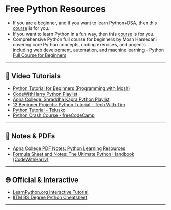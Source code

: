 # Free Python Resources 
- If you are a beginner, and if you want to learn Python+DSA, then this [course](https://nptel.ac.in/courses/106106145) is for you.
- If you want to learn Python in a fun way, then this [course](https://nptel.ac.in/courses/106106182) is for you.
- Comprehensive Python full course for beginners by Mosh Hamedani covering core Python concepts, coding exercises, and projects including web development, automation, and machine learning - [Python Full Course for Beginners](https://www.youtube.com/watch?v=_uQrJ0TkZlc&pp=ygUUcHl0aG9uIGZvciBiZWdpbm5lcnM%3D)

---

## 🎥 Video Tutorials
- [Python Tutorial for Beginners (Programming with Mosh)](https://www.youtube.com/watch?v=kqtD5dpn9C8)
- [CodeWithHarry Python Playlist](https://www.youtube.com/playlist?list=PLu0W_9lII9ah7DDtYtflgwMwpT3xmjXY9)
- [Apna College: Shraddha Kapra Python Playlist](https://www.youtube.com/playlist?list=PLfqMhTWNBTe0d3IG26VhR2GOsxHTN6M60)
- [12 Beginner Projects: Python Tutorial - Tech With Tim](https://www.youtube.com/playlist?list=PLzMcBGfZo4-kE25xDGBw8rQwu3mW0o0g8)
- [Python Tutorial - Telusko](https://www.youtube.com/playlist?list=PLsyeobzWxl7poL9JTVyndKe62ieoN-MZ3)
- [Python Crash Course - freeCodeCamp](https://www.youtube.com/watch?v=rfscVS0vtbw)

---

## 📑 Notes & PDFs
- [Apna College PDF Notes: Python Learning Resources](https://drive.google.com/file/d/1yAbGzj0p9YtqB7DxjvFZ0nQ6oYQzVt9A/view?usp=sharing)
- [Formula Sheet and Notes: The Ultimate Python Handbook (CodeWithHarry)](https://www.codewithharry.com/blogpost/python-cheatsheet/)

---

## 🌐 Official & Interactive
- [LearnPython.org Interactive Tutorial](https://www.learnpython.org/)
- [IITM BS Degree Python Cheatsheet](https://onlinedegree.iitm.ac.in/course_pages/BSCCS1001.html)

---
